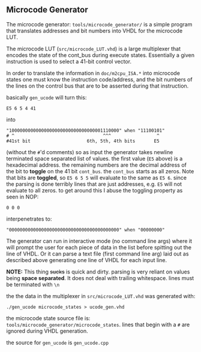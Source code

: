 ## Microcode Generator
The microcode generator: `tools/microcode_generator/` is a simple program that translates addresses and bit numbers into VHDL for the microcode LUT.

The microcode LUT (`src/microcode_LUT.vhd`) is a large multiplexer that encodes the state of the cont_bus during execute states. Essentially a given instruction is used to select a 41-bit control vector.

In order to translate the information in `doc/m2cpu_ISA.*` into microcode states one must know the instruction code/address, and the bit numbers of the lines on the control bus that are to be asserted during that instruction.

basically `gen_ucode` will turn this:
```
E5 6 5 4 41
```

into
```
"10000000000000000000000000000000001110000" when "11100101"
# ^                                 ^^^                 ^
#41st bit                     6th, 5th, 4th bits       E5
```

(without the `#`'d comments)
so as input the generator takes newline terminated space separated list of values. the first value (`E5` above) is a hexadecimal address. the remaining numbers are the decimal address of the bit to **toggle** on the 41 bit `cont_bus`. the `cont_bus` starts as all zeros. Note that bits are **toggled**, so `E5 6 5 5` will evaluate to the same as `E5 6`. since the parsing is done terribly lines that are just addresses, e.g. `E5` will not evaluate to all zeros. to get around this I abuse the toggling property as seen in NOP:
```
0 0 0
``` 
interpenetrates to:
```
"00000000000000000000000000000000000000000" when "00000000"
```

The generator can run in interactive mode (no command line args) where it will prompt the user for each piece of data in the list before spitting out the line of VHDL. Or it can parse a text file (first command line arg) laid out as described above generating one line of VHDL for each input line.

**NOTE:** This thing ~~sucks~~ is quick and dirty. parsing is very reliant on values being **space separated**. It does not deal with trailing whitespace. lines must be terminated with `\n`

the the data in the multiplexer in `src/microcode_LUT.vhd` was generated with:
```
./gen_ucode microcode_states > ucode_gen.vhd
```

the microcode state source file is: `tools/microcode_generator/microcode_states`. lines that begin with a `#` are ignored during VHDL generation.

the source for `gen_ucode` is `gen_ucode.cpp`
